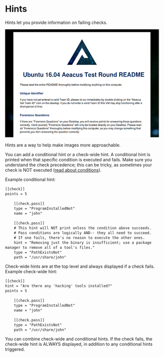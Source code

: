 # Hints

Hints let you provide information on failing checks.

![Hint Example](../misc/gh/ReadMe.png)

Hints are a way to help make images more approachable.

You can add a conditional hint or a check-wide hint. A conditional hint is printed when that specific condition is executed and fails. Make sure you understand the check precedence; this can be tricky, as sometimes your check is NOT executed ([read about conditions](conditions.md)).

Example conditional hint:
```
[[check]]
points = 5

	[[check.pass]]
	type = "ProgramInstalledNot"
	name = "john"

	[[check.pass]]
	# This hint will NOT print unless the condition above succeeds.
	# Pass conditions are logically AND-- they all need to succeed.
	# If one fails, there's no reason to execute the other ones.
	hint = "Removing just the binary is insufficient; use a package manager to remove all of a tool's files."
	type = "PathExistsNot"
	path = "/usr/share/john"
```

Check-wide hints are at the top level and always displayed if a check fails. Example check-wide hint:

```
[[check]]
hint = "Are there any 'hacking' tools installed?"
points = 5

	[[check.pass]]
	type = "ProgramInstalledNot"
	name = "john"

	[[check.pass]]
	type = "PathExistsNot"
	path = "/usr/share/john"
```
	
You can combine check-wide and conditional hints. If the check fails, the check-wide hint is ALWAYS displayed, in addition to any conditional hints triggered.
